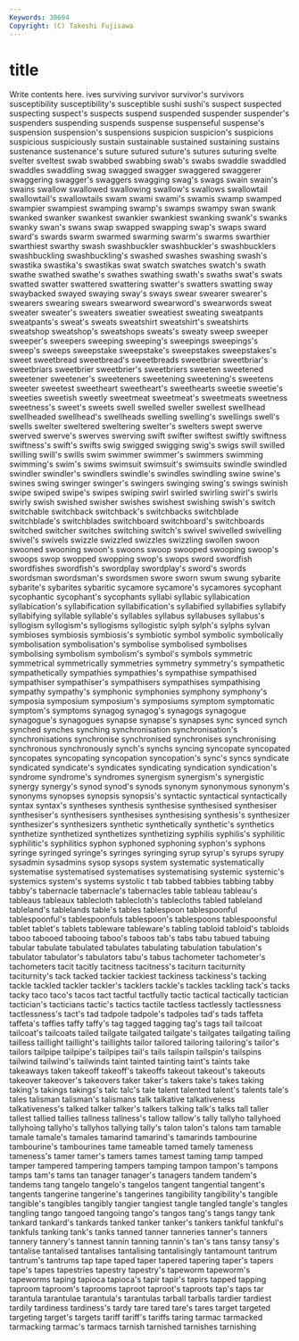 ```yaml
---
Keywords: 30694 
Copyright: (C) Takeshi Fujisawa
---
```


# title

Write contents here.
ives surviving survivor survivor's survivors
susceptibility susceptibility's susceptible sushi sushi's suspect suspected suspecting suspect's suspects
suspend suspended suspender suspender's suspenders suspending suspends suspense suspenseful suspense's
suspension suspension's suspensions suspicion suspicion's suspicions suspicious suspiciously sustain sustainable
sustained sustaining sustains sustenance sustenance's suture sutured suture's sutures suturing
svelte svelter sveltest swab swabbed swabbing swab's swabs swaddle swaddled
swaddles swaddling swag swagged swagger swaggered swaggerer swaggering swagger's swaggers
swagging swag's swags swain swain's swains swallow swallowed swallowing swallow's
swallows swallowtail swallowtail's swallowtails swam swami swami's swamis swamp swamped
swampier swampiest swamping swamp's swamps swampy swan swank swanked swanker
swankest swankier swankiest swanking swank's swanks swanky swan's swans swap
swapped swapping swap's swaps sward sward's swards swarm swarmed swarming
swarm's swarms swarthier swarthiest swarthy swash swashbuckler swashbuckler's swashbucklers swashbuckling
swashbuckling's swashed swashes swashing swash's swastika swastika's swastikas swat swatch
swatches swatch's swath swathe swathed swathe's swathes swathing swath's swaths
swat's swats swatted swatter swattered swattering swatter's swatters swatting sway
swaybacked swayed swaying sway's sways swear swearer swearer's swearers swearing
swears swearword swearword's swearwords sweat sweater sweater's sweaters sweatier sweatiest
sweating sweatpants sweatpants's sweat's sweats sweatshirt sweatshirt's sweatshirts sweatshop sweatshop's
sweatshops sweats's sweaty sweep sweeper sweeper's sweepers sweeping sweeping's sweepings
sweepings's sweep's sweeps sweepstake sweepstake's sweepstakes sweepstakes's sweet sweetbread sweetbread's
sweetbreads sweetbriar sweetbriar's sweetbriars sweetbrier sweetbrier's sweetbriers sweeten sweetened sweetener
sweetener's sweeteners sweetening sweetening's sweetens sweeter sweetest sweetheart sweetheart's sweethearts
sweetie sweetie's sweeties sweetish sweetly sweetmeat sweetmeat's sweetmeats sweetness sweetness's
sweet's sweets swell swelled sweller swellest swellhead swellheaded swellhead's swellheads
swelling swelling's swellings swell's swells swelter sweltered sweltering swelter's swelters
swept swerve swerved swerve's swerves swerving swift swifter swiftest swiftly
swiftness swiftness's swift's swifts swig swigged swigging swig's swigs swill
swilled swilling swill's swills swim swimmer swimmer's swimmers swimming swimming's
swim's swims swimsuit swimsuit's swimsuits swindle swindled swindler swindler's swindlers
swindle's swindles swindling swine swine's swines swing swinger swinger's swingers
swinging swing's swings swinish swipe swiped swipe's swipes swiping swirl
swirled swirling swirl's swirls swirly swish swished swisher swishes swishest
swishing swish's switch switchable switchback switchback's switchbacks switchblade switchblade's switchblades
switchboard switchboard's switchboards switched switcher switches switching switch's swivel swivelled
swivelling swivel's swivels swizzle swizzled swizzles swizzling swollen swoon swooned
swooning swoon's swoons swoop swooped swooping swoop's swoops swop swopped
swopping swop's swops sword swordfish swordfishes swordfish's swordplay swordplay's sword's
swords swordsman swordsman's swordsmen swore sworn swum swung sybarite sybarite's
sybarites sybaritic sycamore sycamore's sycamores sycophant sycophantic sycophant's sycophants syllabi
syllabic syllabication syllabication's syllabification syllabification's syllabified syllabifies syllabify syllabifying syllable
syllable's syllables syllabus syllabuses syllabus's syllogism syllogism's syllogisms syllogistic sylph
sylph's sylphs sylvan symbioses symbiosis symbiosis's symbiotic symbol symbolic symbolically
symbolisation symbolisation's symbolise symbolised symbolises symbolising symbolism symbolism's symbol's symbols
symmetric symmetrical symmetrically symmetries symmetry symmetry's sympathetic sympathetically sympathies sympathies's
sympathise sympathised sympathiser sympathiser's sympathisers sympathises sympathising sympathy sympathy's symphonic
symphonies symphony symphony's symposia symposium symposium's symposiums symptom symptomatic symptom's
symptoms synagog synagog's synagogs synagogue synagogue's synagogues synapse synapse's synapses
sync synced synch synched synches synching synchronisation synchronisation's synchronisations synchronise
synchronised synchronises synchronising synchronous synchronously synch's synchs syncing syncopate syncopated
syncopates syncopating syncopation syncopation's sync's syncs syndicate syndicated syndicate's syndicates
syndicating syndication syndication's syndrome syndrome's syndromes synergism synergism's synergistic synergy
synergy's synod synod's synods synonym synonymous synonym's synonyms synopses synopsis
synopsis's syntactic syntactical syntactically syntax syntax's syntheses synthesis synthesise synthesised
synthesiser synthesiser's synthesisers synthesises synthesising synthesis's synthesizer synthesizer's synthesizers synthetic
synthetically synthetic's synthetics synthetize synthetized synthetizes synthetizing syphilis syphilis's syphilitic
syphilitic's syphilitics syphon syphoned syphoning syphon's syphons syringe syringed syringe's
syringes syringing syrup syrup's syrups syrupy sysadmin sysadmins sysop sysops
system systematic systematically systematise systematised systematises systematising systemic systemic's systemics
system's systems systolic t tab tabbed tabbies tabbing tabby tabby's
tabernacle tabernacle's tabernacles table tableau tableau's tableaus tableaux tablecloth tablecloth's
tablecloths tabled tableland tableland's tablelands table's tables tablespoon tablespoonful tablespoonful's
tablespoonfuls tablespoon's tablespoons tablespoonsful tablet tablet's tablets tableware tableware's tabling
tabloid tabloid's tabloids taboo tabooed tabooing taboo's taboos tab's tabs
tabu tabued tabuing tabular tabulate tabulated tabulates tabulating tabulation tabulation's
tabulator tabulator's tabulators tabu's tabus tachometer tachometer's tachometers tacit tacitly
tacitness tacitness's taciturn taciturnity taciturnity's tack tacked tackier tackiest tackiness
tackiness's tacking tackle tackled tackler tackler's tacklers tackle's tackles tackling
tack's tacks tacky taco taco's tacos tact tactful tactfully tactic
tactical tactically tactician tactician's tacticians tactic's tactics tactile tactless tactlessly
tactlessness tactlessness's tact's tad tadpole tadpole's tadpoles tad's tads taffeta
taffeta's taffies taffy taffy's tag tagged tagging tag's tags tail
tailcoat tailcoat's tailcoats tailed tailgate tailgated tailgate's tailgates tailgating tailing
tailless taillight taillight's taillights tailor tailored tailoring tailoring's tailor's tailors
tailpipe tailpipe's tailpipes tail's tails tailspin tailspin's tailspins tailwind tailwind's
tailwinds taint tainted tainting taint's taints take takeaways taken takeoff
takeoff's takeoffs takeout takeout's takeouts takeover takeover's takeovers taker taker's
takers take's takes taking taking's takings takings's talc talc's tale
talent talented talent's talents tale's tales talisman talisman's talismans talk
talkative talkativeness talkativeness's talked talker talker's talkers talking talk's talks
tall taller tallest tallied tallies tallness tallness's tallow tallow's tally
tallyho tallyhoed tallyhoing tallyho's tallyhos tallying tally's talon talon's talons
tam tamable tamale tamale's tamales tamarind tamarind's tamarinds tambourine tambourine's
tambourines tame tameable tamed tamely tameness tameness's tamer tamer's tamers
tames tamest taming tamp tamped tamper tampered tampering tampers tamping
tampon tampon's tampons tamps tam's tams tan tanager tanager's tanagers
tandem tandem's tandems tang tangelo tangelo's tangelos tangent tangential tangent's
tangents tangerine tangerine's tangerines tangibility tangibility's tangible tangible's tangibles tangibly
tangier tangiest tangle tangled tangle's tangles tangling tango tangoed tangoing
tango's tangos tang's tangs tangy tank tankard tankard's tankards tanked
tanker tanker's tankers tankful tankful's tankfuls tanking tank's tanks tanned
tanner tanneries tanner's tanners tannery tannery's tannest tannin tanning tannin's
tan's tans tansy tansy's tantalise tantalised tantalises tantalising tantalisingly tantamount
tantrum tantrum's tantrums tap tape taped taper tapered tapering taper's
tapers tape's tapes tapestries tapestry tapestry's tapeworm tapeworm's tapeworms taping
tapioca tapioca's tapir tapir's tapirs tapped tapping taproom taproom's taprooms
taproot taproot's taproots tap's taps tar tarantula tarantulae tarantula's tarantulas
tarball tarballs tardier tardiest tardily tardiness tardiness's tardy tare tared
tare's tares target targeted targeting target's targets tariff tariff's tariffs
taring tarmac tarmacked tarmacking tarmac's tarmacs tarnish tarnished tarnishes tarnishing
